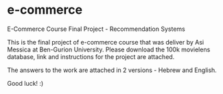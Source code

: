 # e-commerce
E-Commerce Course Final Project - Recommendation Systems 


This is the final project of e-commerce course that was deliver by Asi Messica at Ben-Gurion University. Please download the 100k movielens database, link and instructions for the project are attached.

The answers to the work are attached in 2 versions - Hebrew and English.

Good luck! :)
